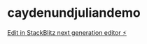 # caydenundjuliandemo

[Edit in StackBlitz next generation editor ⚡️](https://stackblitz.com/~/github.com/Flurry0134/caydenundjuliandemo)